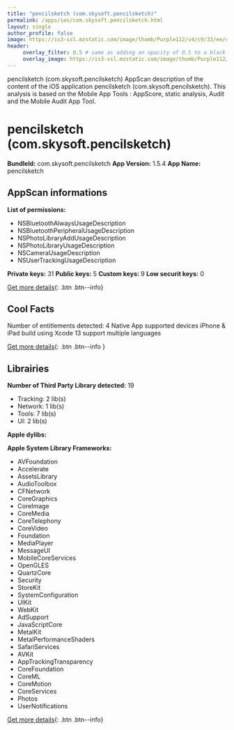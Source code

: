 ```yaml
---
title: "pencilsketch (com.skysoft.pencilsketch)"
permalink: /apps/ios/com.skysoft.pencilsketch.html
layout: single
author_profile: false
image: https://is3-ssl.mzstatic.com/image/thumb/Purple112/v4/c9/33/ee/c933eece-d898-c188-c839-c7ebd072fd58/AppIcon2-1x_U007emarketing-0-7-0-85-220.png/512x512bb.jpg
header: 
     overlay_filter: 0.5 # same as adding an opacity of 0.5 to a black background
     overlay_image: https://is3-ssl.mzstatic.com/image/thumb/Purple112/v4/c9/33/ee/c933eece-d898-c188-c839-c7ebd072fd58/AppIcon2-1x_U007emarketing-0-7-0-85-220.png/512x512bb.jpg
---
```

pencilsketch (com.skysoft.pencilsketch) AppScan description of the content of the iOS application pencilsketch (com.skysoft.pencilsketch). This analysis is based on the Mobile App Tools : AppScore, static analysis, Audit and the Mobile Audit App Tool.

# pencilsketch (com.skysoft.pencilsketch)

**BundleId:** com.skysoft.pencilsketch
**App Version:** 1.5.4
**App Name:** pencilsketch


## AppScan informations 

**List of permissions:** 
- NSBluetoothAlwaysUsageDescription
- NSBluetoothPeripheralUsageDescription
- NSPhotoLibraryAddUsageDescription
- NSPhotoLibraryUsageDescription
- NSCameraUsageDescription
- NSUserTrackingUsageDescription
  
  
**Private keys:** 31
**Public keys:** 5
**Custom keys:** 9
**Low securit keys:** 0
  
[Get more details](/pricing.html){: .btn .btn--info}

## Cool Facts

Number of entitlements detected: 4
Native App
supported devices iPhone & iPad
build using Xcode 13
support multiple languages
  
[Get more details](/pricing.html){: .btn .btn--info }

## Librairies 
**Number of Third Party Library detected:** 19
- Tracking: 2 lib(s)
- Network: 1 lib(s)
- Tools: 7 lib(s)
- UI: 2 lib(s)


**Apple dylibs:**


**Apple System Library Frameworks:**
- AVFoundation
- Accelerate
- AssetsLibrary
- AudioToolbox
- CFNetwork
- CoreGraphics
- CoreImage
- CoreMedia
- CoreTelephony
- CoreVideo
- Foundation
- MediaPlayer
- MessageUI
- MobileCoreServices
- OpenGLES
- QuartzCore
- Security
- StoreKit
- SystemConfiguration
- UIKit
- WebKit
- AdSupport
- JavaScriptCore
- MetalKit
- MetalPerformanceShaders
- SafariServices
- AVKit
- AppTrackingTransparency
- CoreFoundation
- CoreML
- CoreMotion
- CoreServices
- Photos
- UserNotifications


  
[Get more details](/pricing.html){: .btn .btn--info}

